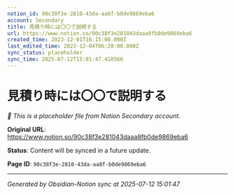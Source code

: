 ```yaml
---
notion_id: 90c38f3e-2810-43da-aa8f-b0de9869eba6
account: Secondary
title: 見積り時には〇〇で説明する
url: https://www.notion.so/90c38f3e281043daaa8fb0de9869eba6
created_time: 2023-12-01T16:15:00.000Z
last_edited_time: 2023-12-04T06:28:00.000Z
sync_status: placeholder
sync_time: 2025-07-12T15:01:47.410566
---
```


# 見積り時には〇〇で説明する

*🔄 This is a placeholder file from Notion Secondary account.*

**Original URL**: https://www.notion.so/90c38f3e281043daaa8fb0de9869eba6

**Status**: Content will be synced in a future update.

**Page ID**: `90c38f3e-2810-43da-aa8f-b0de9869eba6`

---

*Generated by Obsidian-Notion sync at 2025-07-12 15:01:47*
